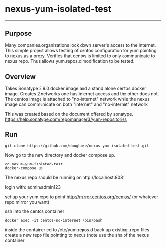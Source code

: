# nexus-yum-isolated-test

----------


## Purpose 
Many companies/organizations lock down server's access to the internet.  This simple project allows testing of centos configuration for yum pointing to nexus as a proxy.  Verifies that centos is limited to only communicate to nexus repo. Thus allows yum.repos.d modification to be tested.

## Overview
Takes Sonatype 3.9.0 docker image and a stand alone centos docker image. Creates 2 networks one has internet access and the other does not.  The centos image is attached to "no-internet" network while the nexus image can communicate on both "internet" and "no-internet" network

This was created based on the document offered by sonatype. https://help.sonatype.com/repomanager3/yum-repositories

## Run

```
git clone https://github.com/doughoke/nexus-yum-isolated-test.git
```
Now go to the new directory and docker compose up.

```
cd nexus-yum-isolated-test
docker-compose up
```

The nexus repo should be running on http://localhost:8081

login with:
admin/admin123

set up your yum repo to point http://mirror.centos.org/centos/ (or whatever repo mirror you want)

ssh into the centos container
```
docker exec -it centos-no-internet /bin/bash
```

inside the container cd to /etc/yum.repos.d
back up existing .repo files
create a new repo file pointing to nexus (note use the sha of the nexus container